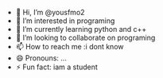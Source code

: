- 👋 Hi, I’m @yousfmo2
- 👀 I’m interested in programing
- 🌱 I’m currently learning python and c++
- 💞️ I’m looking to collaborate on programing
- 📫 How to reach me :i dont know
- 😄 Pronouns: ...
- ⚡ Fun fact: iam a student

<!---
yousfmo2/yousfmo2 is a ✨ special ✨ repository because its `README.md` (this file) appears on your GitHub profile.
You can click the Preview link to take a look at your changes.
--->
